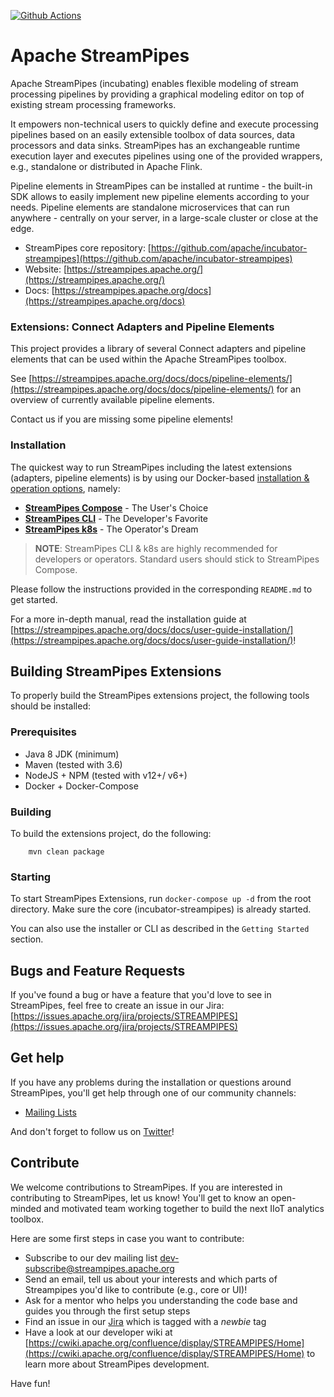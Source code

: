 <!--
  ~ Licensed to the Apache Software Foundation (ASF) under one or more
  ~ contributor license agreements.  See the NOTICE file distributed with
  ~ this work for additional information regarding copyright ownership.
  ~ The ASF licenses this file to You under the Apache License, Version 2.0
  ~ (the "License"); you may not use this file except in compliance with
  ~ the License.  You may obtain a copy of the License at
  ~
  ~    http://www.apache.org/licenses/LICENSE-2.0
  ~
  ~ Unless required by applicable law or agreed to in writing, software
  ~ distributed under the License is distributed on an "AS IS" BASIS,
  ~ WITHOUT WARRANTIES OR CONDITIONS OF ANY KIND, either express or implied.
  ~ See the License for the specific language governing permissions and
  ~ limitations under the License.
  ~
  -->
[![Github Actions](https://img.shields.io/github/workflow/status/apache/incubator-streampipes-extensions/Build%20and%20Deploy%20Extensions)](https://github.com/apache/incubator-streampipes-extensions/actions/)
# Apache StreamPipes

Apache StreamPipes (incubating) enables flexible modeling of stream processing pipelines by providing a graphical 
modeling editor on top of existing stream processing frameworks.

It empowers non-technical users to quickly define and execute processing pipelines based on an easily extensible 
toolbox of data sources, data processors and data sinks. StreamPipes has an exchangeable runtime execution layer and 
executes pipelines using one of the provided wrappers, e.g., standalone or distributed in Apache Flink.

Pipeline elements in StreamPipes can be installed at runtime - the built-in SDK allows to easily implement new 
pipeline elements according to your needs. Pipeline elements are standalone microservices that can run anywhere - 
centrally on your server, in a large-scale cluster or close at the edge.

* StreamPipes core repository: [https://github.com/apache/incubator-streampipes](https://github.com/apache/incubator-streampipes)
* Website: [https://streampipes.apache.org/](https://streampipes.apache.org/)
* Docs: [https://streampipes.apache.org/docs](https://streampipes.apache.org/docs)

### Extensions: Connect Adapters and Pipeline Elements

This project provides a library of several Connect adapters and pipeline elements that can be used within the Apache StreamPipes toolbox.

See [https://streampipes.apache.org/docs/docs/pipeline-elements/](https://streampipes.apache.org/docs/docs/pipeline-elements/) 
for an overview of currently available pipeline elements.

Contact us if you are missing some pipeline elements!

### Installation

The quickest way to run StreamPipes including the latest extensions (adapters, pipeline elements) is by using our Docker-based [installation & operation options](https://www.github.com/apache/dev/incubator-streampipes-installer/tree/dev), namely: 

* **[StreamPipes Compose](https://github.com/apache/incubator-streampipes-installer/tree/dev/compose)** - The User's Choice
* **[StreamPipes CLI](https://github.com/apache/incubator-streampipes-installer/tree/dev/cli)** - The Developer's Favorite
* **[StreamPipes k8s](https://github.com/apache/incubator-streampipes-installer/tree/dev/k8s)** - The Operator's Dream

> **NOTE**: StreamPipes CLI & k8s are highly recommended for developers or operators. Standard users should stick to StreamPipes Compose.

Please follow the instructions provided in the corresponding `README.md` to get started.

For a more in-depth manual, read the installation guide at [https://streampipes.apache.org/docs/docs/user-guide-installation/](https://streampipes.apache.org/docs/docs/user-guide-installation/)!

## Building StreamPipes Extensions
To properly build the StreamPipes extensions project, the following tools should be installed:

### Prerequisites
* Java 8 JDK (minimum)
* Maven (tested with 3.6)
* NodeJS + NPM (tested with v12+/ v6+)
* Docker + Docker-Compose

### Building

To build the extensions project, do the following:

```
    mvn clean package
```

### Starting

To start StreamPipes Extensions, run ``docker-compose up -d`` from the root directory. Make sure the core (incubator-streampipes) is already started.

You can also use the installer or CLI as described in the ``Getting Started`` section.


## Bugs and Feature Requests

If you've found a bug or have a feature that you'd love to see in StreamPipes, feel free to create an issue in our Jira:
[https://issues.apache.org/jira/projects/STREAMPIPES](https://issues.apache.org/jira/projects/STREAMPIPES)

## Get help

If you have any problems during the installation or questions around StreamPipes, you'll get help through one of our 
community channels:

- [Mailing Lists](https://streampipes.apache.org/mailinglists.html)

And don't forget to follow us on [Twitter](https://twitter.com/streampipes)!

## Contribute

We welcome contributions to StreamPipes. If you are interested in contributing to StreamPipes, let us know! You'll
 get to know an open-minded and motivated team working together to build the next IIoT analytics toolbox.

Here are some first steps in case you want to contribute:
* Subscribe to our dev mailing list [dev-subscribe@streampipes.apache.org](dev-subscribe@streampipes.apache.org)
* Send an email, tell us about your interests and which parts of Streampipes you'd like to contribute (e.g., core or UI)!
* Ask for a mentor who helps you understanding the code base and guides you through the first setup steps
* Find an issue in our [Jira](https://issues.apache.org/jira/projects/STREAMPIPES) which is tagged with a _newbie_ tag
* Have a look at our developer wiki at [https://cwiki.apache.org/confluence/display/STREAMPIPES/Home](https://cwiki.apache.org/confluence/display/STREAMPIPES/Home) to learn more about StreamPipes development.

Have fun!

